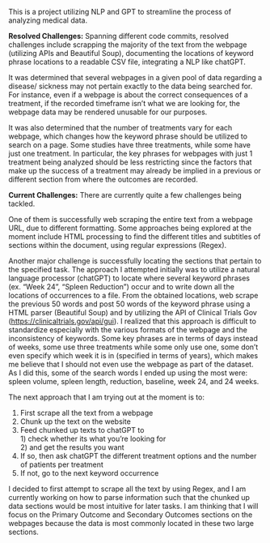 This is a project utilizing NLP and GPT to streamline the process of analyzing medical data. 

**Resolved Challenges:**
Spanning different code commits, resolved challenges include scrapping the majority of the text from the webpage (utilizing APIs and Beautiful Soup), documenting the locations of keyword phrase locations to a readable CSV file, integrating a NLP like chatGPT.

It was determined that several webpages in a given pool of data regarding a disease/ sickness may not pertain exactly to the data being searched for. For instance, even if a webpage is about the correct consequences of a treatment, if the recorded timeframe isn’t what we are looking for, the webpage data may be rendered unusable for our purposes.

It was also determined that the number of treatments vary for each webpage, which changes how the keyword phrase should be utilized to search on a page. Some studies have three treatments, while some have just one treatment. In particular, the key phrases for webpages with just 1 treatment being analyzed should be less restricting since the factors that make up the success of a treatment may already be implied in a previous or different section from where the outcomes are recorded. 

**Current Challenges:**
There are currently quite a few challenges being tackled. 

One of them is successfully web scraping the entire text from a webpage URL, due to different formatting. Some approaches being explored at the moment include HTML processing to find the different titles and subtitles of sections within the document, using regular expressions (Regex). 

Another major challenge is successfully locating the sections that pertain to the specified task. 
The approach I attempted initially was to utilize a natural language processor (chatGPT) to locate where several keyword phrases (ex. “Week 24”, “Spleen Reduction”) occur and to write down all the locations of occurrences to a file. From the obtained locations, web scrape the previous 50 words and post 50 words of the keyword phrase using a HTML parser (Beautiful Soup) and by utilizing the API of Clinical Trials Gov (https://clinicaltrials.gov/api/gui). I realized that this approach is difficult to standardize especially with the various formats of the webpage and the inconsistency of keywords. Some key phrases are in terms of days instead of weeks, some use three treatments while some only use one, some don’t even specify which week it is in (specified in terms of years), which makes me believe that I should not even use the webpage as part of the dataset. As I did this, some of the search words I ended up using the most were: spleen volume, spleen length, reduction, baseline, week 24, and 24 weeks. 

The next approach that I am trying out at the moment is to:
1. First scrape all the text from a webpage
2. Chunk up the text on the website
3. Feed chunked up texts to chatGPT to    
				1) check whether its what you’re looking for    
				2) and get the results you want
4. If so, then ask chatGPT the different treatment options and the number of patients per treatment
5. If not, go to the next keyword occurrence 

I decided to first attempt to scrape all the text by using Regex, and I am currently working on how to parse information such that the chunked up data sections would be most intuitive for later tasks. I am thinking that I will focus on the Primary Outcome and Secondary Outcomes sections on the webpages because the data is most commonly located in these two large sections. 

